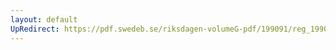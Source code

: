 ```yaml
---
layout: default
UpRedirect: https://pdf.swedeb.se/riksdagen-volumeG-pdf/199091/reg_199091/reg_199091_0425.pdf
---
```

